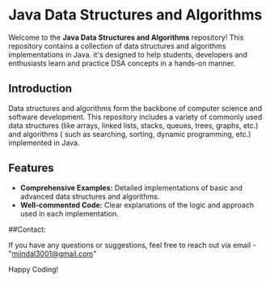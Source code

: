# Java Data Structures and Algorithms

Welcome to the **Java Data Structures and Algorithms** repository! This repository contains a collection of data structures and algorithms implementations in Java. it's designed to help students, developers and enthusiasts learn and practice DSA concepts in a hands-on manner.

## Introduction

Data structures and algorithms form the backbone of computer science and software development. This repository includes a variety of commonly used data structures (like arrays, linked lists, stacks, queues, trees, graphs, etc.) and algorithms ( such as searching, sorting, dynamic programming, etc.) implemented in Java.

## Features

- **Comprehensive Examples:** Detailed implementations of basic and advanced data structures and algorithms.
- **Well-commented Code:** Clear explanations of the logic and approach used in each implementation.

##Contact: 

If you have any questions or suggestions, feel free to reach out via email - "mjindal3001@gmail.com"

Happy Coding!
